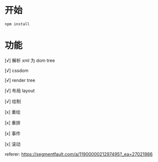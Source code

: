 # 开始
````
npm install
````

# 功能
[√] 解析 xml 为 dom tree

[√] cssdom

[√] render tree

[√] 布局 layout

[√] 绘制

[x] 重绘

[x] 重排

[x] 事件

[x] 滚动

referer: https://segmentfault.com/a/1190000021297495?_ea=27021986

